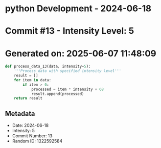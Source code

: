 ﻿# python Development - 2024-06-18
# Commit #13 - Intensity Level: 5
# Generated on: 2025-06-07 11:48:09
```python
def process_data_13(data, intensity=5):
    '''Process data with specified intensity level'''
    result = []
    for item in data:
        if item > 0:
            processed = item * intensity + 68
            result.append(processed)
    return result
```
## Metadata
- Date: 2024-06-18
- Intensity: 5
- Commit Number: 13
- Random ID: 1322592584
